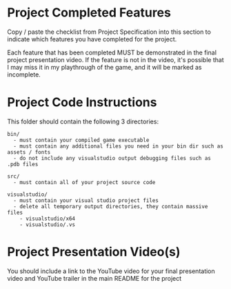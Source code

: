 # Project Completed Features

Copy / paste the checklist from Project Specification into this section to indicate which features you have completed for the project.

Each feature that has been completed MUST be demonstrated in the final project presentation video. If the feature is not in the video, it's possible that I may miss it in my playthrough of the game, and it will be marked as incomplete.

# Project Code Instructions

This folder should contain the following 3 directories:

```
bin/ 
  - must contain your compiled game executable
  - must contain any additional files you need in your bin dir such as assets / fonts
  - do not include any visualstudio output debugging files such as .pdb files

src/ 
  - must contain all of your project source code

visualstudio/
  - must contain your visual studio project files
  - delete all temporary output directories, they contain massive files
    - visualstudio/x64
    - visualstudio/.vs
```
# Project Presentation Video(s)

You should include a link to the YouTube video for your final presentation video and YouTube trailer in the main README for the project

